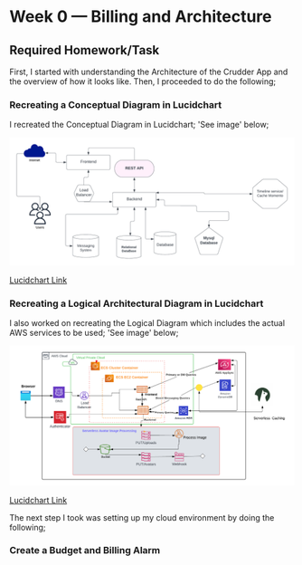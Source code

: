 # Week 0 — Billing and Architecture

## Required Homework/Task

First, I started with understanding the Architecture of the Crudder App and the overview of how it looks like. Then, I proceeded to do the following;

### Recreating a Conceptual Diagram in Lucidchart

I recreated the Conceptual Diagram in Lucidchart; 'See image' below;

!['Conceptual Diagram'](assets/Week%200-Crudder%20Conceptual%20Diagram%20(1).png)

[Lucidchart Link](https://lucid.app/lucidchart/867951fc-95ff-491b-aab2-1b22c2b3c19d/edit?viewport_loc=-786%2C-316%2C2549%2C1192%2C0_0&invitationId=inv_faba2d84-4884-4b9c-84cd-034e792fa34f)

### Recreating a Logical Architectural Diagram in Lucidchart

I also worked on recreating the Logical Diagram which includes the actual AWS services to be used; 'See image' below;

!['Logical Diagram](assets/Week%200-Cruddur%20Logical%20Architectural%20Diagram%20(1).png)

[Lucidchart Link](https://lucid.app/lucidchart/c53bae53-3bdc-4476-85af-7086888c3eb6/edit?viewport_loc=-84%2C-45%2C2167%2C1013%2C0_0&invitationId=inv_4cea3189-2a56-4a4b-9e0a-0bce43e2aded)

The next step I took was setting up my cloud environment by doing the following;

### Create a Budget and Billing Alarm
